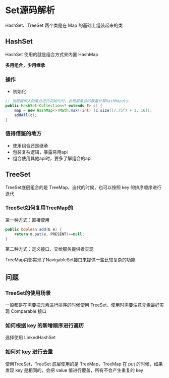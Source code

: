 # Set源码解析

HashSet、TreeSet 两个类是在 Map 的基础上组装起来的类

## HashSet

HashSet 使用的就是组合方式来内置 HashMap

**多用组合，少用继承**

### 操作

- 初始化

```java
// 当根据传入的集合进行初始化时，会根据集合的数量计算HashMap大小
public HashSet(Collection<? extends E> c) {
    map = new HashMap<>(Math.max((int) (c.size()/.75f) + 1, 16));
    addAll(c);
}
```

### 值得借鉴的地方

- 使用组合还是继承
- 包装复杂逻辑，暴露易用api
- 组合使用其他api时，要多了解组合的api

## TreeSet

TreeSet底层组合的是 TreeMap，迭代的时候，也可以按照 key 的排序顺序进行迭代

### TreeSet如何复用TreeMap的

第一种方式：直接使用

```java
public boolean add(E e) {
    return m.put(e, PRESENT)==null;
}
```

第二种方式：定义接口，交给服务提供者实现

TreeMap内部实现了NavigableSet接口来提供一些比较复杂的功能

## 问题

### TreeSet的使用场景

一般都是在需要把元素进行排序的时候使用 TreeSet，使用时需要注意元素最好实现 Comparable 接口

### 如何根据 key 的新增顺序进行遍历

选择使用 LinkedHashSet

### 如何对 key 进行去重

使用TreeSet，TreeSet 底层使用的是 TreeMap，TreeMap 在 put 的时候，如果发现 key 是相同的，会把 value 值进行覆盖，所有不会产生重复的 key